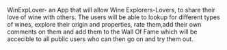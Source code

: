 WinExpLover- an App that will allow Wine Explorers-Lovers, to share their love of wine with others. The users will be able to lookup for different types of wines, explore their origin and properties, rate them,add their own comments on them and add them to the Wall Of Fame which will be accecible to all public users who can then go on and try them out. 
